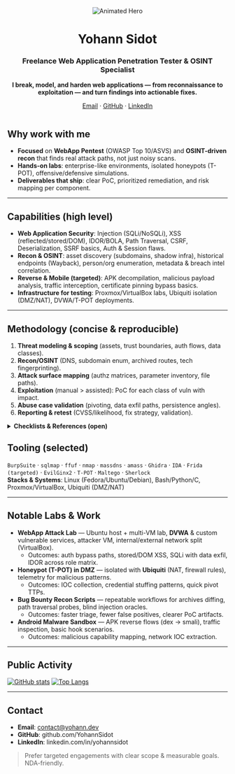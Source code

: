 <div align="center">

<!-- HERO -->
<img src="https://raw.githubusercontent.com/YohannSidot/YohannSidot/main/assets/hero.svg" alt="Animated Hero" />

# Yohann Sidot
### Freelance Web Application Penetration Tester & OSINT Specialist

**I break, model, and harden web applications — from reconnaissance to exploitation — and turn findings into actionable fixes.**

[Email](mailto:contact@yohann.dev) · [GitHub](https://github.com/YohannSidot) · [LinkedIn](https://linkedin.com/in/yohannsidot)

</div>

<img src="https://raw.githubusercontent.com/YohannSidot/YohannSidot/main/assets/separator.svg" alt="" />

## Why work with me
- **Focused** on **WebApp Pentest** (OWASP Top 10/ASVS) and **OSINT-driven recon** that finds real attack paths, not just noisy scans.  
- **Hands-on labs**: enterprise-like environments, isolated honeypots (T-POT), offensive/defensive simulations.  
- **Deliverables that ship**: clear PoC, prioritized remediation, and risk mapping per component.

---

## Capabilities (high level)
- **Web Application Security**: Injection (SQLi/NoSQLi), XSS (reflected/stored/DOM), IDOR/BOLA, Path Traversal, CSRF, Deserialization, SSRF basics, Auth & Session flaws.  
- **Recon & OSINT**: asset discovery (subdomains, shadow infra), historical endpoints (Wayback), person/org enumeration, metadata & breach intel correlation.  
- **Reverse & Mobile (targeted)**: APK decompilation, malicious payload analysis, traffic interception, certificate pinning bypass basics.  
- **Infrastructure for testing**: Proxmox/VirtualBox labs, Ubiquiti isolation (DMZ/NAT), DVWA/T-POT deployments.

---

## Methodology (concise & reproducible)
1. **Threat modeling & scoping** (assets, trust boundaries, auth flows, data classes).  
2. **Recon/OSINT** (DNS, subdomain enum, archived routes, tech fingerprinting).  
3. **Attack surface mapping** (authz matrices, parameter inventory, file paths).  
4. **Exploitation** (manual > assisted): PoC for each class of vuln with impact.  
5. **Abuse case validation** (pivoting, data exfil paths, persistence angles).  
6. **Reporting & retest** (CVSS/likelihood, fix strategy, validation).

<details>
<summary><strong>Checklists & References (open)</strong></summary>

- **OWASP**: ASVS, Top 10, Testing Guide (WSTG).  
- **AuthN/Z**: password reset flows, session fixation, token storage, cookie flags, IDOR matrices per role.  
- **Input/Output**: context-aware encoding, template injection, XPath/LDAP/XXE baselines.  
- **Storage & Secrets**: hard-coded keys, exposed backups, misconfigured buckets.  
- **SSR & Caching**: cache poisoning, vary headers, CDN behaviors.  
- **File handling**: path traversal, content-type confusion, polyglots.
</details>

<img src="https://raw.githubusercontent.com/YohannSidot/YohannSidot/main/assets/separator.svg" alt="" />

## Tooling (selected)
`BurpSuite` · `sqlmap` · `ffuf` · `nmap` · `massdns` · `amass` · `Ghidra` · `IDA` · `Frida (targeted)` · `EvilGinx2` · `T-POT` · `Maltego` · `Sherlock`  
**Stacks & Systems**: Linux (Fedora/Ubuntu/Debian), Bash/Python/C, Proxmox/VirtualBox, Ubiquiti (DMZ/NAT)

---

## Notable Labs & Work
- **WebApp Attack Lab** — Ubuntu host + multi-VM lab, **DVWA** & custom vulnerable services, attacker VM, internal/external network split (VirtualBox).  
  - Outcomes: auth bypass paths, stored/DOM XSS, SQLi with data exfil, IDOR across role matrix.  
- **Honeypot (T-POT) in DMZ** — isolated with **Ubiquiti** (NAT, firewall rules), telemetry for malicious patterns.  
  - Outcomes: IOC collection, credential stuffing patterns, quick pivot TTPs.  
- **Bug Bounty Recon Scripts** — repeatable workflows for archives diffing, path traversal probes, blind injection oracles.  
  - Outcomes: faster triage, fewer false positives, clearer PoC artifacts.  
- **Android Malware Sandbox** — APK reverse flows (dex → smali), traffic inspection, basic hook scenarios.  
  - Outcomes: malicious capability mapping, network IOC extraction.

---

## Public Activity
[![GitHub stats](https://github-readme-stats.vercel.app/api?username=YohannSidot&show_icons=true&theme=tokyonight)](https://github.com/YohannSidot)
[![Top Langs](https://github-readme-stats.vercel.app/api/top-langs/?username=YohannSidot&layout=compact&theme=tokyonight)](https://github.com/YohannSidot)

---

## Contact
- **Email**: contact@yohann.dev  
- **GitHub**: github.com/YohannSidot  
- **LinkedIn**: linkedin.com/in/yohannsidot  

> Prefer targeted engagements with clear scope & measurable goals. NDA-friendly.

